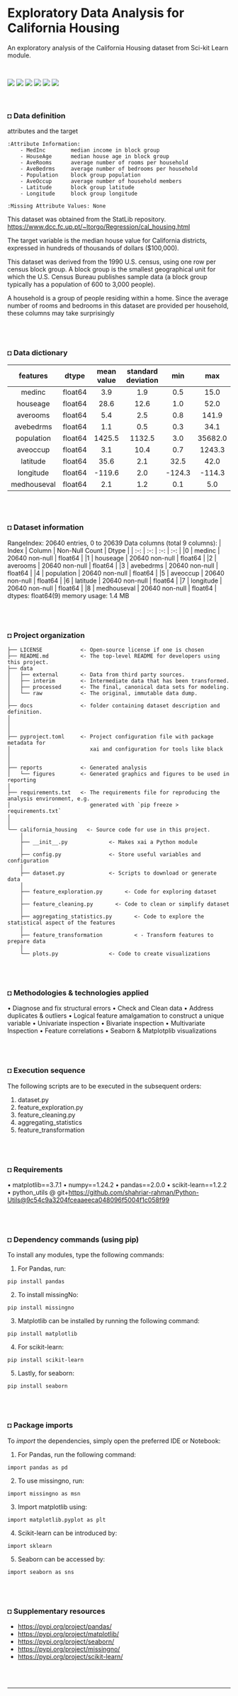 # Exploratory Data Analysis for California Housing
An exploratory analysis of the California Housing dataset from Sci-kit Learn module.

<br/>

<p align="left">
<img src="https://img.shields.io/badge/Python-FFD43B?style=for-the-badge&logo=python&logoColor=blue" />
<img src="https://img.shields.io/badge/PyCharm-000000.svg?&style=for-the-badge&logo=PyCharm&logoColor=white" />
<img src="https://img.shields.io/badge/Pandas-2C2D72?style=for-the-badge&logo=pandas&logoColor=white" /> 
<img src="https://img.shields.io/badge/scikit_learn-F7931E?style=for-the-badge&logo=scikit-learn&logoColor=white" />
<img src="https://img.shields.io/badge/Matplotlib-%23ffffff.svg?style=for-the-badge&logo=Matplotlib&logoColor=black" />
<img src="https://img.shields.io/badge/CCDS-Project%20template-328F97?style=for-the-badge&logo=cookiecutter" />
</p>

<br/>

### ◘ Data definition
 attributes and the target

    :Attribute Information:
        - MedInc        median income in block group
        - HouseAge      median house age in block group
        - AveRooms      average number of rooms per household
        - AveBedrms     average number of bedrooms per household
        - Population    block group population
        - AveOccup      average number of household members
        - Latitude      block group latitude
        - Longitude     block group longitude

    :Missing Attribute Values: None

This dataset was obtained from the StatLib repository.
https://www.dcc.fc.up.pt/~ltorgo/Regression/cal_housing.html

The target variable is the median house value for California districts,
expressed in hundreds of thousands of dollars ($100,000).

This dataset was derived from the 1990 U.S. census, using one row per census
block group. A block group is the smallest geographical unit for which the U.S.
Census Bureau publishes sample data (a block group typically has a population
of 600 to 3,000 people).

A household is a group of people residing within a home. Since the average
number of rooms and bedrooms in this dataset are provided per household, these
columns may take surprisingly

<br/><br/>

### ◘ Data dictionary
| features | dtype | mean value | standard deviation | min | max | 
| :-: | :-: | :-: | :-: | :-: | :-: | 
| medinc | float64 | 3.9 | 1.9 | 0.5 | 15.0 | 
| houseage | float64 | 28.6 | 12.6 | 1.0 | 52.0 | 
| averooms | float64 | 5.4 | 2.5 | 0.8 | 141.9 | 
| avebedrms | float64 | 1.1 | 0.5 | 0.3 | 34.1 | 
| population | float64 | 1425.5 | 1132.5 | 3.0 | 35682.0 | 
| aveoccup | float64 | 3.1 | 10.4 | 0.7 | 1243.3 |  |
| latitude | float64 | 35.6 | 2.1 | 32.5 | 42.0 |  |
| longitude | float64 | -119.6 | 2.0 | -124.3 | -114.3 | 
| medhouseval | float64 | 2.1 | 1.2 | 0.1 | 5.0 | 

<br/><br/>

### ◘ Dataset information
RangeIndex: 20640 entries, 0 to 20639
Data columns (total 9 columns):
| Index | Column | Non-Null Count | Dtype |
| :-: | :-: | :-: | :-: |
 |0 | medinc | 20640 non-null | float64 |
 |1 | houseage | 20640 non-null | float64 |
 |2 | averooms | 20640 non-null | float64 |
 |3 | avebedrms | 20640 non-null | float64 |
 |4 | population | 20640 non-null | float64 |
 |5 | aveoccup | 20640 non-null | float64 |
 |6 | latitude | 20640 non-null | float64 |
 |7 | longitude | 20640 non-null | float64 |
 |8 | medhouseval | 20640 non-null | float64 |
dtypes: float64(9)
memory usage: 1.4 MB

<br/><br/>

### ◘ Project organization

```
├── LICENSE            <- Open-source license if one is chosen
├── README.md          <- The top-level README for developers using this project.
├── data
│   ├── external       <- Data from third party sources.
│   ├── interim        <- Intermediate data that has been transformed.
│   ├── processed      <- The final, canonical data sets for modeling.
│   └── raw            <- The original, immutable data dump.
│
├── docs               <- folder containing dataset description and definition.
│
│
│
├── pyproject.toml     <- Project configuration file with package metadata for 
│                         xai and configuration for tools like black
│
│
├── reports            <- Generated analysis
│   └── figures        <- Generated graphics and figures to be used in reporting
│
├── requirements.txt   <- The requirements file for reproducing the analysis environment, e.g.
│                         generated with `pip freeze > requirements.txt`
│
│
└── california_housing   <- Source code for use in this project.
    │
    ├── __init__.py             <- Makes xai a Python module
    │
    ├── config.py               <- Store useful variables and configuration
    │
    ├── dataset.py              <- Scripts to download or generate data
    │
    ├── feature_exploration.py       <- Code for exploring dataset
    │
    ├── feature_cleaning.py       <- Code to clean or simplify dataset
    │
    ├── aggregating_statistics.py       <- Code to explore the statistical aspect of the features
    │
    ├── feature_transformation          < - Transform features to prepare data
    │
    └── plots.py                <- Code to create visualizations
```

<br/><br/>

### ◘ Methodologies & technologies applied
• Diagnose and fix structural errors
• Check and Clean data
• Address duplicates & outliers
• Logical feature amalgamation to construct a unique variable
• Univariate inspection
• Bivariate inspection
• Multivariate Inspection
• Feature correlations
• Seaborn & Matplotplib visualizations

<br/><br/>

### ◘ Execution sequence
The following scripts are to be executed in the subsequent orders:
1. dataset.py
2. feature_exploration.py
3. feature_cleaning.py
4. aggregating_statistics
5. feature_transformation

<br/><br/>

### ◘ Requirements
• matplotlib==3.7.1
• numpy==1.24.2
• pandas==2.0.0
• scikit-learn==1.2.2
• python_utils @ git+https://github.com/shahriar-rahman/Python-Utils@9c54c9a3204fceaaeeca048096f5004f1c058f99

<br/><br/>

### ◘ Dependency commands (using pip)
To install any modules, type the following commands:
1. For Pandas, run:
```
pip install pandas                                                  
```
2. To install missingNo:
```
pip install missingno                                                  
```
3. Matplotlib can be installed by running the following command:
```
pip install matplotlib
```
4. For scikit-learn:
```
pip install scikit-learn
```
5. Lastly, for seaborn:
```
pip install seaborn
```

<br/><br/>

### ◘ Package imports
To *import* the dependencies, simply open the preferred IDE or Notebook: 
1. For Pandas, run the following command:
```
import pandas as pd                                   
```
2. To use missingno, run:
```
import missingno as msn                                      
```  
3. Import matplotlib using:
```
import matplotlib.pyplot as plt                                     
```
4. Scikit-learn can be introduced by:
```
import sklearn
```
5. Seaborn can be accessed by:
```
import seaborn as sns                                      
```

<br/><br/>

### ◘ Supplementary resources
* https://pypi.org/project/pandas/
* https://pypi.org/project/matplotlib/
* https://pypi.org/project/seaborn/
* https://pypi.org/project/missingno/
* https://pypi.org/project/scikit-learn/

<br/><br/>

--------

